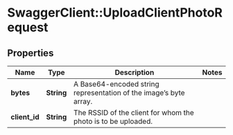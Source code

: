 # SwaggerClient::UploadClientPhotoRequest

## Properties
Name | Type | Description | Notes
------------ | ------------- | ------------- | -------------
**bytes** | **String** | A Base64-encoded string representation of the image’s byte array. | 
**client_id** | **String** | The RSSID of the client for whom the photo is to be uploaded. | 


